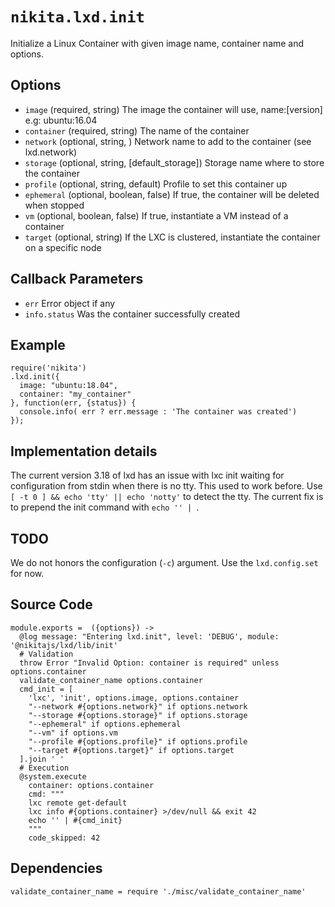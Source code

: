 
# `nikita.lxd.init`

Initialize a Linux Container with given image name, container name and options.

## Options

* `image` (required, string)
  The image the container will use, name:[version] e.g: ubuntu:16.04
* `container` (required, string)
  The name of the container
* `network` (optional, string, )
  Network name to add to the container (see lxd.network)
* `storage` (optional, string, [default_storage])
  Storage name where to store the container
* `profile` (optional, string, default)
  Profile to set this container up
* `ephemeral` (optional, boolean, false)
  If true, the container will be deleted when stopped
* `vm` (optional, boolean, false)
  If true, instantiate a VM instead of a container
* `target` (optional, string)
  If the LXC is clustered, instantiate the container on a specific node

## Callback Parameters

* `err`
  Error object if any
* `info.status`
  Was the container successfully created

## Example

```
require('nikita')
.lxd.init({
  image: "ubuntu:18.04",
  container: "my_container"
}, function(err, {status}) {
  console.info( err ? err.message : 'The container was created')
});
```

## Implementation details

The current version 3.18 of lxd has an issue with lxc init waiting for
configuration from stdin when there is no tty. This used to work before. Use
`[ -t 0 ] && echo 'tty' || echo 'notty'` to detect the tty. The current
fix is to prepend the init command with `echo '' | `.

## TODO

We do not honors the configuration (`-c`) argument. Use the `lxd.config.set` for
now.

## Source Code

    module.exports =  ({options}) ->
      @log message: "Entering lxd.init", level: 'DEBUG', module: '@nikitajs/lxd/lib/init'
      # Validation
      throw Error "Invalid Option: container is required" unless options.container
      validate_container_name options.container
      cmd_init = [
        'lxc', 'init', options.image, options.container
        "--network #{options.network}" if options.network
        "--storage #{options.storage}" if options.storage
        "--ephemeral" if options.ephemeral
        "--vm" if options.vm
        "--profile #{options.profile}" if options.profile
        "--target #{options.target}" if options.target
      ].join ' '
      # Execution
      @system.execute
        container: options.container
        cmd: """
        lxc remote get-default
        lxc info #{options.container} >/dev/null && exit 42
        echo '' | #{cmd_init}
        """
        code_skipped: 42

## Dependencies

    validate_container_name = require './misc/validate_container_name'
